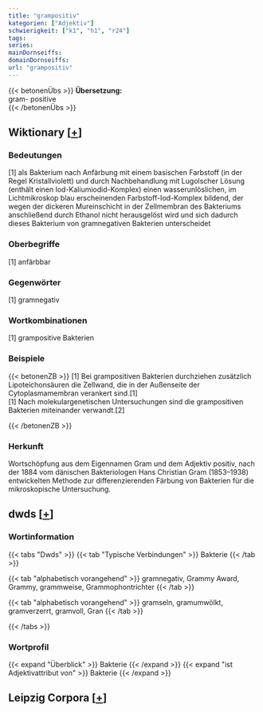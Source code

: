 ```yaml
---
title: "grampositiv"
kategorien: ["Adjektiv"]
schwierigkeit: ["k1", "h1", "r24"]
tags:
series:
mainDornseiffs:
domainDornseiffs:
url: "grampositiv"
---
```


{{< betonenÜbs >}}
**Übersetzung:**  
gram- positive  
{{< /betonenÜbs >}}

## Wiktionary [[+](https://de.wiktionary.org/wiki/grampositiv)]

### Bedeutungen
[1] als Bakterium nach Anfärbung mit einem basischen Farbstoff (in der Regel Kristallviolett) und durch Nachbehandlung mit Lugolscher Lösung (enthält einen Iod-Kaliumiodid-Komplex) einen wasserunlöslichen, im Lichtmikroskop blau erscheinenden Farbstoff-Iod-Komplex bildend, der wegen der dickeren Mureinschicht in der Zellmembran des Bakteriums anschließend durch Ethanol nicht herausgelöst wird und sich dadurch dieses Bakterium von gramnegativen Bakterien unterscheidet  

### Oberbegriffe
[1] anfärbbar  

### Gegenwörter
[1] gramnegativ  

### Wortkombinationen
[1] grampositive Bakterien  

### Beispiele
{{< betonenZB >}}
[1] Bei grampositiven Bakterien durchziehen zusätzlich Lipoteichonsäuren die Zellwand, die in der Außenseite der Cytoplasmamembran verankert sind.[1]  
[1] Nach molekulargenetischen Untersuchungen sind die grampositiven Bakterien miteinander verwandt.[2]  

{{< /betonenZB >}}
### Herkunft
Wortschöpfung aus dem Eigennamen Gram und dem Adjektiv positiv, nach der 1884 vom dänischen Bakteriologen Hans Christian Gram (1853–1938) entwickelten Methode zur differenzierenden Färbung von Bakterien für die mikroskopische Untersuchung.  



## dwds [[+](https://www.dwds.de/wb/grampositiv)]

### Wortinformation
{{< tabs "Dwds" >}}
{{< tab "Typische Verbindungen" >}}
Bakterie
{{< /tab >}}

{{< tab "alphabetisch vorangehend" >}}
gramnegativ, Grammy Award, Grammy, grammweise, Grammophontrichter
{{< /tab >}}

{{< tab "alphabetisch vorangehend" >}}
gramseln, gramumwölkt, gramverzerrt, gramvoll, Gran
{{< /tab >}}

{{< /tabs >}}

### Wortprofil
{{< expand "Überblick" >}} Bakterie {{< /expand >}}
{{< expand "ist Adjektivattribut von" >}} Bakterie {{< /expand >}}

## Leipzig Corpora [[+](https://corpora.uni-leipzig.de/en/res?word=grampositiv&corpusId=deu_newscrawl-public_2018)]

